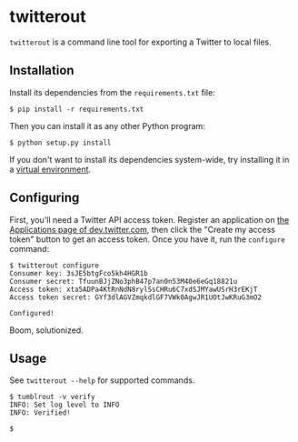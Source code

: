 # twitterout #

`twitterout` is a command line tool for exporting a Twitter to local files.


## Installation ##

Install its dependencies from the `requirements.txt` file:

    $ pip install -r requirements.txt

Then you can install it as any other Python program:

    $ python setup.py install

If you don't want to install its dependencies system-wide, try installing it in a [virtual environment](http://www.virtualenv.org/).


## Configuring ##

First, you'll need a Twitter API access token. Register an application on [the Applications page of dev.twitter.com](https://dev.twitter.com/apps), then click the "Create my access token" button to get an access token. Once you have it, run the `configure` command:

    $ twitterout configure
    Consumer key: 3sJE5btgFco5kh4HGR1b
    Consumer secret: TfuunBJjZNo3phB47p7an0n53M40e6eGq18821u
    Access token: xta5ADPa4KtRnNdN8rylSsCHRu6C7xdSJMYawUSrH3rEKjT
    Access token secret: GYf3dlAGVZmqkdlGF7VWk0AgwJR1UOtJwKRuG3mO2
    
    Configured!

Boom, solutionized.


## Usage ##

See `twitterout --help` for supported commands.

    $ tumblrout -v verify
    INFO: Set log level to INFO
    INFO: Verified!

    $
